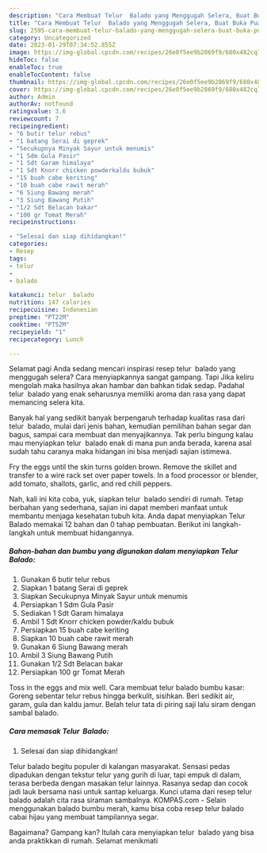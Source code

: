 ```yaml
---
description: "Cara Membuat Telur  Balado yang Menggugah Selera, Buat Buka Puasa Enak"
title: "Cara Membuat Telur  Balado yang Menggugah Selera, Buat Buka Puasa Enak"
slug: 2595-cara-membuat-telur-balado-yang-menggugah-selera-buat-buka-puasa-enak
category: Uncategorized
date: 2023-01-29T07:34:52.855Z
image: https://img-global.cpcdn.com/recipes/26e0f5ee9b2869f9/680x482cq70/telur-balado-foto-resep-utama.jpg
hideToc: false
enableToc: true
enableTocContent: false
thumbnail: https://img-global.cpcdn.com/recipes/26e0f5ee9b2869f9/680x482cq70/telur-balado-foto-resep-utama.jpg
cover: https://img-global.cpcdn.com/recipes/26e0f5ee9b2869f9/680x482cq70/telur-balado-foto-resep-utama.jpg
author: Admin
authorAv: notfound
ratingvalue: 3.6
reviewcount: 7
recipeingredient:
- "6 butir telur rebus"
- "1 batang Serai di geprek"
- "Secukupnya Minyak Sayur untuk menumis"
- "1 Sdm Gula Pasir"
- "1 Sdt Garam himalaya"
- "1 Sdt Knorr chicken powderkaldu bubuk"
- "15 buah cabe keriting"
- "10 buah cabe rawit merah"
- "6 Siung Bawang merah"
- "3 Siung Bawang Putih"
- "1/2 Sdt Belacan bakar"
- "100 gr Tomat Merah"
recipeinstructions:

- "Selesai dan siap dihidangkan!"
categories:
- Resep
tags:
- telur
- 
- balado

katakunci: telur  balado 
nutrition: 147 calories
recipecuisine: Indonesian
preptime: "PT22M"
cooktime: "PT52M"
recipeyield: "1"
recipecategory: Lunch

---
```



Selamat pagi Anda sedang mencari inspirasi resep telur  balado yang menggugah selera? Cara menyiapkannya sangat gampang. Tapi Jika keliru mengolah maka hasilnya akan hambar dan bahkan tidak sedap. Padahal telur  balado yang enak seharusnya memiliki aroma dan rasa yang dapat memancing selera kita.


Banyak hal yang sedikit banyak berpengaruh terhadap kualitas rasa dari telur  balado, mulai dari jenis bahan, kemudian pemilihan bahan segar dan bagus, sampai cara membuat dan menyajikannya. Tak perlu bingung kalau mau menyiapkan telur  balado enak di mana pun anda berada, karena asal sudah tahu caranya maka hidangan ini bisa menjadi sajian istimewa.

Fry the eggs until the skin turns golden brown. Remove the skillet and transfer to a wire rack set over paper towels. In a food processor or blender, add tomato, shallots, garlic, and red chili peppers.


Nah, kali ini kita coba, yuk, siapkan telur  balado sendiri di rumah. Tetap berbahan yang sederhana, sajian ini dapat memberi manfaat untuk membantu menjaga kesehatan tubuh kita. Anda dapat menyiapkan Telur  Balado memakai 12 bahan dan 0 tahap pembuatan. Berikut ini langkah-langkah untuk membuat hidangannya.

<!--inarticleads1-->

##### Bahan-bahan dan bumbu yang digunakan dalam menyiapkan Telur  Balado:

1. Gunakan 6 butir telur rebus
1. Siapkan 1 batang Serai di geprek
1. Siapkan Secukupnya Minyak Sayur untuk menumis
1. Persiapkan 1 Sdm Gula Pasir
1. Sediakan 1 Sdt Garam himalaya
1. Ambil 1 Sdt Knorr chicken powder/kaldu bubuk
1. Persiapkan 15 buah cabe keriting
1. Siapkan 10 buah cabe rawit merah
1. Gunakan 6 Siung Bawang merah
1. Ambil 3 Siung Bawang Putih
1. Gunakan 1/2 Sdt Belacan bakar
1. Persiapkan 100 gr Tomat Merah


Toss in the eggs and mix well. Cara membuat telur balado bumbu kasar: Goreng sebentar telur rebus hingga berkulit, sisihkan. Beri sedikit air, garam, gula dan kaldu jamur. Belah telur tata di piring saji lalu siram dengan sambal balado. 

<!--inarticleads2-->

##### Cara memasak Telur  Balado:


1. Selesai dan siap dihidangkan!

Telur balado begitu populer di kalangan masyarakat. Sensasi pedas dipadukan dengan tekstur telur yang gurih di luar, tapi empuk di dalam, terasa berbeda dengan masakan telur lainnya. Rasanya sedap dan cocok jadi lauk bersama nasi untuk santap keluarga. Kunci utama dari resep telur balado adalah cita rasa siraman sambalnya. KOMPAS.com - Selain menggunakan balado bumbu merah, kamu bisa coba resep telur balado cabai hijau yang membuat tampilannya segar. 

Bagaimana? Gampang kan? Itulah cara menyiapkan telur  balado yang bisa anda praktikkan di rumah. Selamat menikmati
